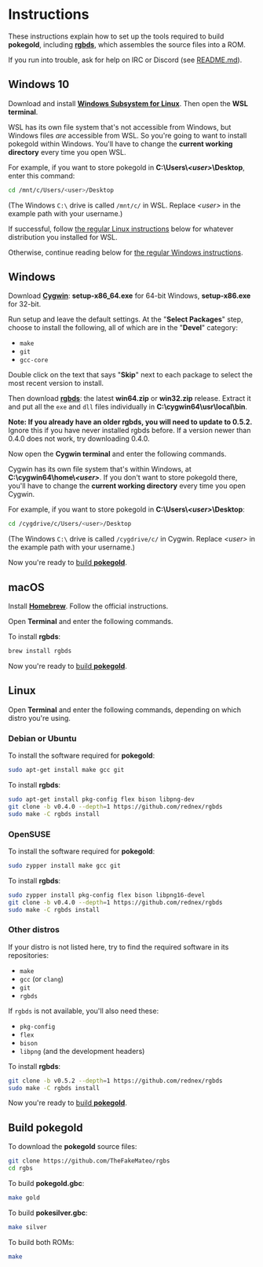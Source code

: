 # Instructions

These instructions explain how to set up the tools required to build **pokegold**, including [**rgbds**](https://github.com/rednex/rgbds), which assembles the source files into a ROM.

If you run into trouble, ask for help on IRC or Discord (see [README.md](README.md)).

## Windows 10

Download and install [**Windows Subsystem for Linux**](https://docs.microsoft.com/en-us/windows/wsl/install-win10). Then open the **WSL terminal**.

WSL has its own file system that's not accessible from Windows, but Windows files *are* accessible from WSL. So you're going to want to install pokegold within Windows. You'll have to change the **current working directory** every time you open WSL.

For example, if you want to store pokegold in **C:\Users\\*\<user>*\Desktop**, enter this command:

```bash
cd /mnt/c/Users/<user>/Desktop
```

(The Windows `C:\` drive is called `/mnt/c/` in WSL. Replace *\<user>* in the example path with your username.)

If successful, follow [the regular Linux instructions](#linux) below for whatever distribution you installed for WSL.

Otherwise, continue reading below for [the regular Windows instructions](#windows).

## Windows

Download [**Cygwin**](http://cygwin.com/install.html): **setup-x86_64.exe** for 64-bit Windows, **setup-x86.exe** for 32-bit.

Run setup and leave the default settings. At the "**Select Packages**" step, choose to install the following, all of which are in the "**Devel**" category:

- `make`
- `git`
- `gcc-core`

Double click on the text that says "**Skip**" next to each package to select the most recent version to install.

Then download [**rgbds**](https://github.com/rednex/rgbds/releases/): the latest **win64.zip** or **win32.zip** release. Extract it and put all the `exe` and `dll` files individually in **C:\cygwin64\usr\local\bin**.

**Note: If you already have an older rgbds, you will need to update to 0.5.2.** Ignore this if you have never installed rgbds before. If a version newer than 0.4.0 does not work, try downloading 0.4.0.

Now open the **Cygwin terminal** and enter the following commands.

Cygwin has its own file system that's within Windows, at **C:\cygwin64\home\\*\<user>***. If you don't want to store pokegold there, you'll have to change the **current working directory** every time you open Cygwin.

For example, if you want to store pokegold in **C:\Users\\*\<user>*\Desktop**:

```bash
cd /cygdrive/c/Users/<user>/Desktop
```

(The Windows `C:\` drive is called `/cygdrive/c/` in Cygwin. Replace *\<user>* in the example path with your username.)

Now you're ready to [build **pokegold**](#build-pokegold).

## macOS

Install [**Homebrew**](https://brew.sh/). Follow the official instructions.

Open **Terminal** and enter the following commands.

To install **rgbds**:

```bash
brew install rgbds
```

Now you're ready to [build **pokegold**](#build-pokegold).

## Linux

Open **Terminal** and enter the following commands, depending on which distro you're using.

### Debian or Ubuntu

To install the software required for **pokegold**:

```bash
sudo apt-get install make gcc git
```

To install **rgbds**:

```bash
sudo apt-get install pkg-config flex bison libpng-dev
git clone -b v0.4.0 --depth=1 https://github.com/rednex/rgbds
sudo make -C rgbds install
```

### OpenSUSE

To install the software required for **pokegold**:

```bash
sudo zypper install make gcc git
```

To install **rgbds**:

```bash
sudo zypper install pkg-config flex bison libpng16-devel
git clone -b v0.4.0 --depth=1 https://github.com/rednex/rgbds
sudo make -C rgbds install
```

### Other distros

If your distro is not listed here, try to find the required software in its repositories:

- `make`
- `gcc` (or `clang`)
- `git`
- `rgbds`

If `rgbds` is not available, you'll also need these:

- `pkg-config`
- `flex`
- `bison`
- `libpng` (and the development headers)

To install **rgbds**:

```bash
git clone -b v0.5.2 --depth=1 https://github.com/rednex/rgbds
sudo make -C rgbds install
```

Now you're ready to [build **pokegold**](#build-pokegold).

## Build pokegold

To download the **pokegold** source files:

```bash
git clone https://github.com/TheFakeMateo/rgbs
cd rgbs
```

To build **pokegold.gbc**:

```bash
make gold
```

To build **pokesilver.gbc**:

```bash
make silver
```

To build both ROMs:

```bash
make
```
